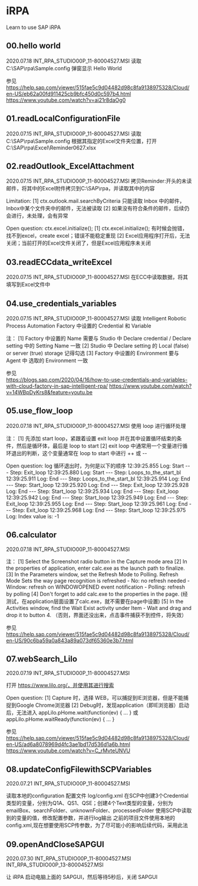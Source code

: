 # iRPA
Learn to use SAP iRPA



00.hello world
-----------------------------------------------
2020.07.18
INT_RPA_STUDIO00P_11-80004527.MSI
读取 C:\SAP\rpa\Sample.config
弹窗显示 Hello World

参见
https://help.sap.com/viewer/515fae5c9d04482d98c8fa9138975328/Cloud/en-US/eb62a00fd911425cb9bfc450d0c597b4.html
https://www.youtube.com/watch?v=ai21r8daOg0 



01.readLocalConfigurationFile
-----------------------------------------------
2020.07.15
INT_RPA_STUDIO00P_11-80004527.MSI
读取 C:\SAP\rpa\Sample.config
根据其指定的Excel文件夹位置，打开 C:\SAP\rpa\Excel\Reminder0627.xlsx



02.readOutlook_ExcelAttachment
-----------------------------------------------
2020.07.15
INT_RPA_STUDIO00P_11-80004527.MSI
拷贝Reminder:开头的未读邮件，将其中的Excel附件拷贝到C:\SAP\rpa，并读取其中的内容

Limitation: 
[1] ctx.outlook.mail.searchByCriteria 只能读取 Inbox 中的邮件，Inbox中某个文件夹中的邮件，无法被读取
[2] 如果没有符合条件的邮件，后续仍会进行，未处理，会有异常

Open question: ctx.excel.initialize();
[1] ctx.excel.initialize(); 有时候会抛错，找不到excel，create excel；错误不能稳定重现
[2] Excel应用程序打开后，无法关闭；当前打开的Excel文件关闭了，但是Excel应用程序未关闭



03.readECCdata_writeExcel
-----------------------------------------------
2020.07.15
INT_RPA_STUDIO00P_11-80004527.MSI
在ECC中读取数据，将其填写到Excel文件中



04.use_credentials_variables
-----------------------------------------------
2020.07.15
INT_RPA_STUDIO00P_11-80004527.MSI
读取 Intelligent Robotic Process Automation Factory  中设置的 Credential 和 Variable

注：
[1] Factory  中设置的 Name 需要与 Studio 中 Declare credential / Declare setting 中的 Setting Name 一致
[2] Studio 中 Declare setting 的 Local (false) or server (true) storage 记得勾选
[3] Factory  中设置的 Environment 要与 Agent 中 选取的 Environment 一致

参见  
https://blogs.sap.com/2020/04/16/how-to-use-credentials-and-variables-with-cloud-factory-in-sap-intelligent-rpa/
https://www.youtube.com/watch?v=14WBpDyKrs8&feature=youtu.be



05.use_flow_loop
-----------------------------------------------
2020.07.18
INT_RPA_STUDIO00P_11-80004527.MSI
使用 loop 进行循环处理

注：
[1] 先添加 start loop，紧跟着设置 exit loop 并在其中设置循环结束的条件，然后是循环体，最后是 loop to start
[2] exit loop 中通常用一个变量进行循环退出的判断，这个变量通常在 loop to start 中进行 ++ 或 --

Open question: log
    循环退出时，为何是以下的顺序
    12:39:25.855 Log: Start --- Step: Exit_loop
    12:39:25.880 Log: Start --- Step: Loops_to_the_start_bl
    12:39:25.911 Log: End --- Step: Loops_to_the_start_bl
    12:39:25.914 Log: End --- Step: Start_loop
    12:39:25.920 Log: End --- Step: Exit_loop
    12:39:25.928 Log: End --- Step: Start_loop
    12:39:25.934 Log: End --- Step: Exit_loop
    12:39:25.942 Log: End --- Step: Start_loop
    12:39:25.949 Log: End --- Step: Exit_loop
    12:39:25.955 Log: End --- Step: Start_loop
    12:39:25.961 Log: End --- Step: Exit_loop
    12:39:25.968 Log: End --- Step: Start_loop
    12:39:25.975 Log: Index value is: -1



06.calculator
-----------------------------------------------
2020.07.18
INT_RPA_STUDIO00P_11-80004527.MSI

注：
[1] Select the Screenshot radio button in the Capture mode area
[2] In the properties of application, enter calc.exe as the launch path to finalize.
[3] In the Parameters window, set the Refresh Mode to Polling.
    Refresh Mode
    Sets the way page recognition is refreshed
    - No: no refresh needed
    - Window: refresh on WINDOWOPENED event notification
    - Polling: refresh by polling
[4] Don't forget to add calc.exe to the properties in the page. (经测试，在application层面设置了calc.exe，就不需要在page中设置)
[5] In the Activities window, find the Wait Exist activity under Item - Wait and drag and drop it to button 4. （否则，界面还没出来，点击事件捕获不到控件，将失效）

参见
https://help.sap.com/viewer/515fae5c9d04482d98c8fa9138975328/Cloud/en-US/90c6ba59a0a843a89a073df65360e3b7.html



07.webSearch_Lilo
-----------------------------------------------
2020.07.19
INT_RPA_STUDIO00P_11-80004527.MSI

打开 https://www.lilo.org/，并使用其进行搜索

Open question:
[1] Capture 时，选择 WEB，可以捕捉到IE浏览器，但是不能捕捉到Google Chrome浏览器
[2] Debug时，发现application（即IE浏览器）启动后，无法进入 appLilo.pHome.wait(function(ev) { ... } 或 appLilo.pHome.waitReady(function(ev) { ... }

参见
https://help.sap.com/viewer/515fae5c9d04482d98c8fa9138975328/Cloud/en-US/ad6a8078969d4fc3ae1bd17d536d1a6b.html 
https://www.youtube.com/watch?v=C_rMvteUNVU 




08.updateConfigFilewithSCPVariables
-----------------------------------------------
2020.07.21
INT_RPA_STUDIO00P_11-80004527.MSI

读取本地的configuration 配置文件 log/config.xml
在SCP中创建3个Credential类型的变量，分别为Q1A、QS1、QSE；创建4个Text类型的变量，分别为emailBox、searchFolder、unknownFolder、processedFolder
使用SCP中读取到的变量的值，修改配置参数，并进行log输出
之前的项目文件使用本地的config.xml,现在想要使用SCP传参数，为了尽可能小的影响后续代码，采用此法



09.openAndCloseSAPGUI
-----------------------------------------------
2020.07.30
INT_RPA_STUDIO00P_11-80004527.MSI
INT_RPA_STUDIO00P_13-80004527.MSI

让 iRPA 启动电脑上面的 SAPGUI，然后等待5秒后，关闭 SAPGUI